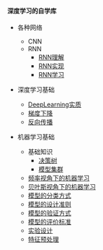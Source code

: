 #### 深度学习的自学库

* 各种网络
  * CNN
  * RNN
    * [RNN理解](./note/深度学习基础/各种网络/RNN/RNN理解.md)
    * [RNN实现](./note/深度学习基础/各种网络/RNN/RNN实现.md)
    * [RNN学习](./note/深度学习基础/各种网络/RNN/RNN学习.md)
  
* 深度学习基础
  * [DeepLearning实质](./note/深度学习基础/1_深入学习.md)
  * [梯度下降](./note/深度学习基础/2_梯度下降_神经网络学习.md)
  * [反向传播](./note/深度学习基础/3_BP.md)
* 机器学习基础
  * 基础知识
    * [决策树](./note/机器学习基础/基础/决策树.md)
    * [模型集群](./note/机器学习基础/基础/模型集群.md)
  * [频率视角下的机器学习](./note/机器学习基础/频率视角下的机器学习.md)
  * [贝叶斯视角下的机器学习](./note/机器学习基础/贝叶斯视角下的机器学习.md)
  * [模型的分类方式](./note/机器学习基础/模型的分类方式.md)
  * [模型的设计准则](./note/机器学习基础/模型的设计准则.md)
  * [模型的验证方式](./note/机器学习基础/模型的验证方式.md)
  * [模型的评价标准](./note/机器学习基础/模型的评价标准.md)
  * [实验设计](./note/机器学习基础/实验设计.md)
  * [特征预处理](./note/机器学习基础/特征预处理.md)

